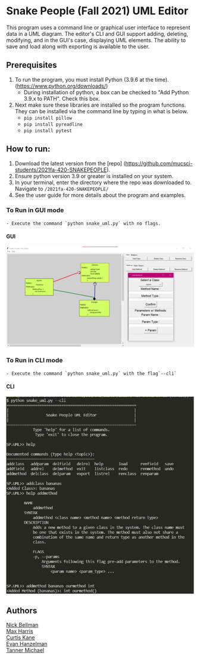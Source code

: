 # Snake People (Fall 2021) UML Editor

This program uses a command line or graphical user interface to represent data in a UML diagram. The editor's CLI and GUI support adding, deleting, modifying, and in the GUI's case, displaying UML elements. The ability to save and load along with exporting is available to the user. 

## Prerequisites
1. To run the program, you must install Python (3.9.6 at the time). (https://www.python.org/downloads/)
    * During installation of python, a box can be checked to "Add Python 3.9.x to PATH". Check this box. 
2. Next make sure these libraries are installed so the program functions. They can be installed via the command line by typing in what is below.
    * `pip install pillow`
    * `pip install pyreadline`
    * `pip install pytest`

## How to run:
1. Download the latest version from the [repo] (https://github.com/mucsci-students/2021fa-420-SNAKEPEOPLE).
2. Ensure python version 3.9 or greater is installed on your system.
3. In your terminal, enter the directory where the repo was downloaded to. Navigate to `/2021fa-420-SNAKEPEOPLE/`
4. See the user guide for more details about the program and examples.

  ### To Run in GUI mode
    - Execute the command `python snake_uml.py` with no flags.
    
   #### GUI
   ![GUI](gui.jpg)

  ### To Run in CLI mode
    - Execute the command `python snake_uml.py` with the flag`--cli`
    
   #### CLI
   ![CLI](cli.jpg)


## Authors
[Nick Bellman](https://github.com/nrbellman)<br />
[Max Harris](https://github.com/Mharr1)<br />
[Curtis Kane](https://github.com/curtisjk717)<br />
[Evan Hanzelman](https://github.com/EHanz)<br />
[Tanner Michael](https://github.com/TannerMichael)<br />

